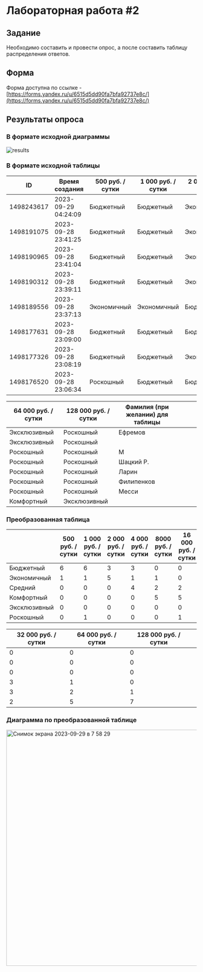 # Лабораторная работа #2

## Задание
Необходимо составить и провести опрос, а после составить таблицу распределения ответов.

## Форма

Форма доступна по ссылке - [https://forms.yandex.ru/u/6515d5dd90fa7bfa92737e8c/](https://forms.yandex.ru/u/6515d5dd90fa7bfa92737e8c/)

## Результаты опроса

### В формате исходной диаграммы
![results](https://github.com/AndreevAA/bmstu-iu7-ai/assets/58621780/18ed21b6-5fed-4803-bbe1-7f334d55da06)

### В формате исходной таблицы
|ID|Время создания|500 руб. / сутки|1 000 руб. / сутки|2 000 руб. / сутки|4 000 руб. / сутки|8000 руб. / сутки|16 000 руб. / сутки|32 000 руб. / сутки|
| - | - | - | - | - | - | - | - | - |
|1498243617|2023-09-29 04:24:09|Бюджетный|Бюджетный|Экономичный|Экономичный|Средний|Средний|Комфортный|
|1498191075|2023-09-28 23:41:25|Бюджетный|Бюджетный|Экономичный|Средний|Комфортный|Комфортный|Комфортный|
|1498190965|2023-09-28 23:41:04|Бюджетный|Бюджетный|Экономичный|Средний|Комфортный|Комфортный|Роскошный|
|1498190312|2023-09-28 23:39:11|Бюджетный|Бюджетный|Экономичный|Средний|Комфортный|Комфортный|Эксклюзивный|
|1498189556|2023-09-28 23:37:13|Экономичный|Экономичный|Бюджетный|Бюджетный|Комфортный|Роскошный|Роскошный|
|1498177631|2023-09-28 23:09:00|Бюджетный|Бюджетный|Бюджетный|Бюджетный|Средний|Комфортный|Эксклюзивный|
|1498177326|2023-09-28 23:08:19|Бюджетный|Бюджетный|Экономичный|Средний|Комфортный|Комфортный|Эксклюзивный|
|1498176520|2023-09-28 23:06:34|Роскошный|Бюджетный|Бюджетный|Экономичный|Средний|Комфортный||



|64 000 руб. / сутки|128 000 руб. / сутки|Фамилия (при желании) для таблицы||||
| - | - | - | :- | :- | :- |
|Эксклюзивный|Роскошный|Ефремов||||
|Эксклюзивный|Роскошный|||||
|Роскошный|Роскошный|М||||
|Роскошный|Роскошный|Шацкий Р.||||
|Роскошный|Роскошный|Ларин||||
|Роскошный|Роскошный|Филипенков||||
|Роскошный|Роскошный|Месси||||
|Комфортный|Эксклюзивный|||||

### Преобразованная таблица 
||500 руб. / сутки|1 000 руб. / сутки|2 000 руб. / сутки|4 000 руб. / сутки|8000 руб. / сутки|16 000 руб. / сутки|
| - | - | - | - | - | - | - |
|Бюджетный|6|6|3|3|0|0|
|Экономичный|1|1|5|1|1|0|
|Средний|0|0|0|4|2|2|
|Комфортный|0|0|0|0|5|5|
|Эксклюзивный|0|0|0|0|0|0|
|Роскошный|0|1|0|0|0|1|



|32 000 руб. / сутки|64 000 руб. / сутки|128 000 руб. / сутки||
| - | - | - | :- |
|0|0|0||
|0|0|0||
|0|0|0||
|3|1|0||
|3|2|1||
|2|5|7||

### Диаграмма по преобразованной таблице
<img width="623" alt="Снимок экрана 2023-09-29 в 7 58 29" src="https://github.com/AndreevAA/bmstu-iu7-ai/assets/58621780/584a8273-4743-4ca6-8962-30f37a260671">

